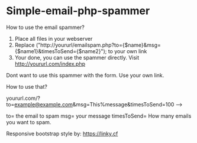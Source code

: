 # Simple-email-php-spammer
How to use the email spammer?

1. Place all files in your webserver
2. Replace ("http://yoururl/emailspam.php?to={$name}&msg={$name1}&timesToSend={$name2}"); to your own link
3. Your done, you can use the spammer directly. Visit http://yoururl.com/index.php 

Dont want to use this spammer with the form. Use your own link.

How to use that?

yoururl.com/?to=example@example.com&msg=This%message&timesToSend=100 --> 

to= the email to spam
msg= your message
timesToSend= How many emails you want to spam.


Responsive bootstrap style by: https://linky.cf
